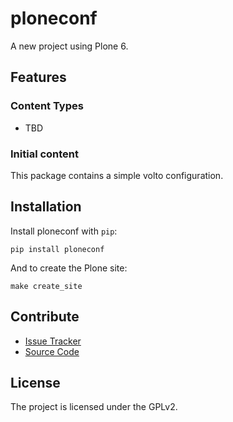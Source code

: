 # ploneconf

A new project using Plone 6.

## Features

### Content Types

- TBD

### Initial content

This package contains a simple volto configuration.

Installation
------------

Install ploneconf with `pip`:

```shell
pip install ploneconf
```
And to create the Plone site:

```shell
make create_site
```

## Contribute

- [Issue Tracker](https://github.com/danalvrz/ploneconf/issues)
- [Source Code](https://github.com/danalvrz/ploneconf/)

## License

The project is licensed under the GPLv2.
